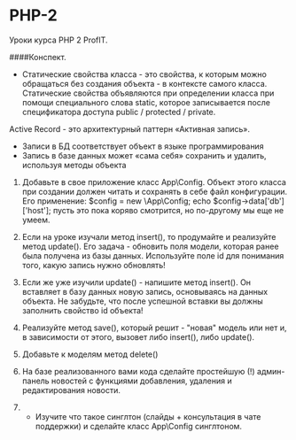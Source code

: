 # PHP-2
Уроки курса PHP 2 ProfIT.


####Конспект. 

* Статические свойства класса - это свойства, к которым можно обращаться без создания объекта - в контексте самого 
класса. Статические свойства объявляются при определении класса при помощи специального слова static, которое 
записывается после спецификатора доступа public / protected / private.

Active Record - это архитектурный паттерн
«Активная запись».
* Записи в БД соответствует объект в языке
программирования
* Запись в базе данных может «сама себя»
сохранить и удалить, используя методы
объекта 

1. Добавьте в свое приложение класс App\Config. Объект этого класса при создании 
должен читать и сохранять в себе файл конфигурации. Его применение:
   $config = new \App\Config;
   echo $config->data['db']['host'];
  пусть это пока коряво смотрится, но по-другому мы еще не умеем.
2. Если на уроке изучали метод insert(), то продумайте и реализуйте метод update().
    Его задача - обновить поля модели, которая ранее была получена из базы данных.
    Используйте поле id для понимания того, какую запись нужно обновлять!
3. Если же уже изучили update() - напишите метод insert().
    Он вставляет в базу данных новую запись, основываясь на данных объекта.
    Не забудьте, что после успешной вставки вы должны заполнить свойство id объекта!
4. Реализуйте метод save(), который решит - "новая" модель или нет и, в зависимости от этого, вызовет либо insert(), 
либо update().
5. Добавьте к моделям метод delete()
6. На базе реализованного вами кода сделайте простейшую (!) админ-панель новостей с функциями добавления, 
удаления и редактирования новости.

7. * Изучите что такое синглтон (слайды + консультация в чате поддержки) и сделайте класс App\Config синглтоном.